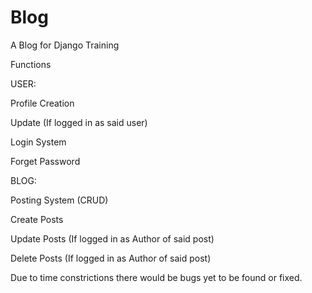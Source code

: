 # Blog
A Blog for Django Training

Functions

USER:

Profile Creation

Update (If logged in as said user)
 
Login System

Forget Password

BLOG:

Posting System (CRUD)

Create Posts

Update Posts (If logged in as Author of said post)

Delete Posts (If logged in as Author of said post)
  
Due to time constrictions there would be bugs yet to be found or fixed.

